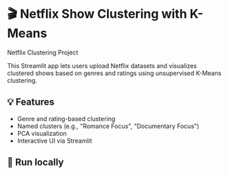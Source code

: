 # 🎬 Netflix Show Clustering with K-Means
Netflix Clustering Project

This Streamlit app lets users upload Netflix datasets and visualizes clustered shows based on genres and ratings using unsupervised K-Means clustering.

## 💡 Features
- Genre and rating-based clustering
- Named clusters (e.g., "Romance Focus", "Documentary Focus")
- PCA visualization
- Interactive UI via Streamlit

## 🚀 Run locally
